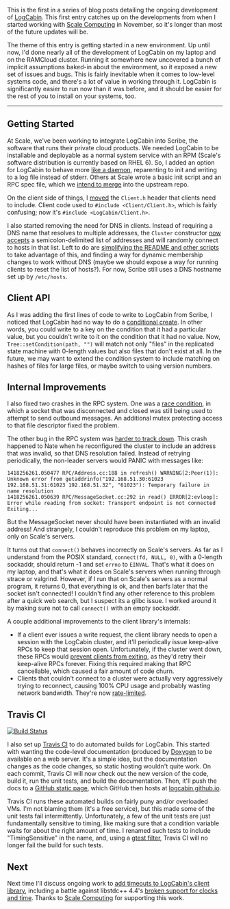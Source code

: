 This is the first in a series of blog posts detailing the ongoing development
of [LogCabin](https://github.com/logcabin/logcabin). This first entry catches
up on the developments from when I started working with [Scale
Computing](https://www.scalecomputing.com) in November, so it's longer than most
of the future updates will be.

The theme of this entry is getting started in a new environment. Up until now,
I'd done nearly all of the development of LogCabin on my laptop and on the
RAMCloud cluster. Running it somewhere new uncovered a bunch of implicit
assumptions baked-in about the environment, so it exposed a new set of issues
and bugs. This is fairly inevitable when it comes to low-level systems code,
and there's a lot of value in working through it. LogCabin is significantly
easier to run now than it was before, and it should be easier for the rest of
you to install on your systems, too.

---

Getting Started
---------------

At Scale, we've been working to integrate LogCabin into Scribe, the software
that runs their private cloud products. We needed LogCabin to be installable
and deployable as a normal system service with an RPM (Scale's software
distribution is currently based on RHEL 6). So, I added an option for LogCabin
to behave more [like a daemon](https://github.com/logcabin/logcabin/issues/65),
reparenting to init and writing to a log file instead of stderr. Others at
Scale wrote a basic init script and an RPC spec file, which we [intend to
merge](https://github.com/logcabin/logcabin/issues/74) into the upstream repo.

On the client side of things, I
[moved](https://github.com/logcabin/logcabin/commit/f8f3b7ec) the `Client.h`
header that clients need to include. Client code used to `#include
<Client/Client.h>`, which is fairly confusing; now it's `#include
<LogCabin/Client.h>`.

I also started removing the need for DNS in clients. Instead of requiring a DNS
name that resolves to multiple addresses, the `Cluster` constructor [now
accepts](https://github.com/logcabin/logcabin/commit/83733fe8) a
semicolon-delimited list of addresses and will randomly connect to hosts in
that list. Left to do are [simplifying the README and other
scripts](https://github.com/logcabin/logcabin/issues/63) to take advantage of
this, and finding a way for dynamic membership changes to work without DNS
(maybe we should expose a way for running clients to reset the list of hosts?).
For now, Scribe still uses a DNS hostname set up by `/etc/hosts`.

Client API
----------

As I was adding the first lines of code to write to LogCabin from Scribe, I
noticed that LogCabin had no way to do a [conditional
create](https://github.com/logcabin/logcabin/issues/59). In other words, you
could write to a key on the condition that it had a particular value, but you
couldn't write to it on the condition that it had no value. Now,
`Tree::setCondition(path, "")` will match not only "files" in the replicated
state machine with 0-length values but also files that don't exist at all. In
the future, we may want to extend the condition system to include matching on
hashes of files for large files, or maybe switch to using version numbers.

Internal Improvements
---------------------

I also fixed two crashes in the RPC system. One was a [race
condition](https://github.com/logcabin/logcabin/issues/70), in which a socket
that was disconnected and closed was still being used to attempt to send
outbound messages. An additional mutex protecting access to that file
descriptor fixed the problem.

The other bug in the RPC system was [harder to track
down](https://github.com/logcabin/logcabin/issues/66). This crash happened to
Nate when he reconfigured the cluster to include an address that was invalid,
so that DNS resolution failed. Instead of retrying periodically, the non-leader
servers would PANIC with messages like:

    1418256261.050477 RPC/Address.cc:188 in refresh() WARNING[2:Peer(1)]: Unknown error from getaddrinfo("192.168.51.30:61023 192.168.51.31:61023 192.168.51.32", "61023"): Temporary failure in name resolution
    1418256261.050639 RPC/MessageSocket.cc:292 in read() ERROR[2:evloop]: Error while reading from socket: Transport endpoint is not connected Exiting...

But the MessageSocket never should have been instantiated with an invalid
address! And strangely, I couldn't reproduce this problem on my laptop, only on
Scale's servers.

It turns out that `connect()` behaves incorrectly on Scale's servers. As far as
I understand from the POSIX standard, `connect(fd, NULL, 0)`, with a 0-length
sockaddr, should return -1 and set `errno` to `EINVAL`. That's what it does on
my laptop, and that's what it does on Scale's servers when running through
strace or valgrind. However, if I run that on Scale's servers as a normal
program, it returns 0, that everything is ok, and then barfs later that the
socket isn't connected! I couldn't find any other reference to this problem
after a quick web search, but I suspect its a glibc issue. I worked around it
by making sure not to call `connect()` with an empty sockaddr.

A couple additional improvements to the client library's internals:

- If a client ever issues a write request, the client library needs to open a
  session with the LogCabin cluster, and it'll periodically issue keep-alive
  RPCs to keep that session open. Unfortunately, if the cluster went down,
  these RPCs would [prevent clients from
  exiting](https://github.com/logcabin/logcabin/issues/71), as they'd retry
  their keep-alive RPCs forever. Fixing this required making that RPC
  cancellable, which caused a fair amount of code churn.
- Clients that couldn't connect to a cluster were actually very aggressively
  trying to reconnect, causing 100% CPU usage and probably wasting network
  bandwidth. They're now
  [rate-limited](https://github.com/logcabin/logcabin/commit/37a53ec9).

Travis CI
---------

[![Build Status](https://travis-ci.org/logcabin/logcabin.svg?branch=master)](https://travis-ci.org/logcabin/logcabin)

I also set up [Travis CI](https://travis-ci.org/logcabin/logcabin) to do
automated builds for LogCabin. This started with wanting the code-level
documentation (produced by [Doxygen](https://www.doxygen.nl/index.html) to be available on a
web server. It's a simple idea, but the documentation changes as the code
changes, so static hosting wouldn't quite work. On each commit, Travis CI will
now check out the new version of the code, build it, run the unit tests, and
build the documentation. Then, it'll push the docs to a [GitHub static
page](https://github.com/logcabin/logcabin.github.io), which GitHub then hosts
at [logcabin.github.io](https://logcabin.github.io).

Travis CI runs these automated builds on fairly puny and/or overloaded VMs. I'm
not blaming them (it's a free service), but this made some of the unit tests
fail intermittently. Unfortunately, a few of the unit tests are just
fundamentally sensitive to timing, like making sure that a condition variable
waits for about the right amount of time. I renamed such tests to include
"TimingSensitive" in the name, and, using a [gtest
filter](https://github.com/google/googletest/blob/master/googletest/docs/advanced.md#running-a-subset-of-the-tests),
Travis CI will no longer fail the build for such tests.

Next
----

Next time I'll discuss ongoing work to [add timeouts to LogCabin's client
library](https://github.com/logcabin/logcabin/issues/69), including a battle
against libstdc++ 4.4's [broken support for clocks and
time](https://github.com/logcabin/logcabin/issues/24). Thanks to [Scale
Computing](https://www.scalecomputing.com) for supporting this work.

